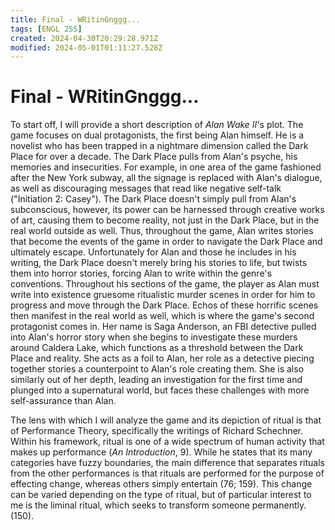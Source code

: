 ```yaml
---
title: Final - WRitinGnggg...
tags: [ENGL 255]
created: 2024-04-30T20:29:28.971Z
modified: 2024-05-01T01:11:27.528Z
---
```


# Final - WRitinGnggg...

To start off, I will provide a short description of *Alan Wake II*'s plot. The game focuses on dual protagonists, the first being Alan himself. He is a novelist who has been trapped in a nightmare dimension called the Dark Place for over a decade. The Dark Place pulls from Alan's psyche, his memories and insecurities. For example, in one area of the game fashioned after the New York subway, all the signage is replaced with Alan's dialogue, as well as discouraging messages that read like negative self-talk ("Initiation 2: Casey"). The Dark Place doesn't simply pull from Alan's subconscious, however, its power can be harnessed through creative works of art, causing them to become reality, not just in the Dark Place, but in the real world outside as well. Thus, throughout the game, Alan writes stories that become the events of the game in order to navigate the Dark Place and ultimately escape. Unfortunately for Alan and those he includes in his writing, the Dark Place doesn't merely bring his stories to life, but twists them into horror stories, forcing Alan to write within the genre's conventions. Throughout his sections of the game, the player as Alan must write into existence gruesome ritualistic murder scenes in order for him to progress and move through the Dark Place. Echos of these horrific scenes then manifest in the real world as well, which is where the game's second protagonist comes in. Her name is Saga Anderson, an FBI detective pulled into Alan's horror story when she begins to investigate these murders around Caldera Lake, which functions as a threshold between the Dark Place and reality. She acts as a foil to Alan, her role as a detective piecing together stories a counterpoint to Alan's role creating them. She is also similarly out of her depth, leading an investigation for the first time and plunged into a supernatural world, but faces these challenges with more self-assurance than Alan.

The lens with which I will analyze the game and its depiction of ritual is that of Performance Theory, specifically the writings of Richard Schechner. Within his framework, ritual is one of a wide spectrum of human activity that makes up performance (*An Introduction*, 9). While he states that its many categories have fuzzy boundaries, the main difference that separates rituals from the other performances is that rituals are performed for the purpose of effecting change, whereas others simply entertain (76; 159). This change can be varied depending on the type of ritual, but of particular interest to me is the liminal ritual, which seeks to transform someone permanently. (150).
